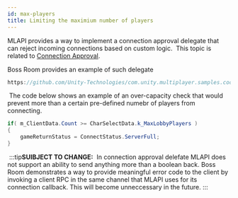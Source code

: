 ```yaml
---
id: max-players
title: Limiting the maximium number of players
---
```



MLAPI provides a way to implement a connection approval delegate that can reject incoming connections based on custom logic.
​
This topic is related to [Connection Approval](connection-approval.md).
​

Boss Room provides an example of such delegate

```csharp reference
https://github.com/Unity-Technologies/com.unity.multiplayer.samples.coop/blob/63ecd92e1c72b87cd87cc3cbc1de77da4271b720/Assets/BossRoom/Scripts/Server/Net/ServerGameNetPortal.cs#L242
```
​
The code below shows an example of an over-capacity check that would prevent more than a certain pre-defined numebr of players from connecting.
​
```csharp
if( m_ClientData.Count >= CharSelectData.k_MaxLobbyPlayers )
{
    gameReturnStatus = ConnectStatus.ServerFull;
}
```
​
:::tip**SUIBJECT TO CHANGE:**
​
In connection approval delefate MLAPI does not support an ability to send anything more than a boolean back. 
Boss Room demonstrates a way to provide meaningful error code to the client by invoking a client RPC in the same channel that MLAPI uses for its connection callback.
This will become unneccessary in the future.
:::